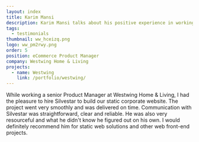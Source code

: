 ```yaml
---
layout: index
title: Karim Mansi
description: Karim Mansi talks about his positive experience in working with Silvestar Bistrović.
tags:
  - testimonials
thumbnail: ww_hceizq.png
logo: ww_pm2rwy.png
order: 5
position: eCommerce Product Manager
company: Westwing Home & Living
projects:
  - name: Westwing
    link: /portfolio/westwing/
---
```


While working a senior Product Manager at Westwing Home & Living, I had the pleasure to hire Silvestar to build our static corporate website. The project went very smoothly and was delivered on time. Communication with Silvestar was straightforward, clear and reliable. He was also very resourceful and what he didn't know he figured out on his own. I would definitely recommend him for static web solutions and other web front-end projects.
